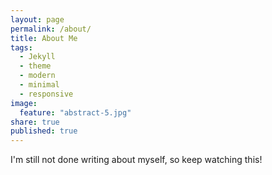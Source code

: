 ```yaml
---
layout: page
permalink: /about/
title: About Me
tags: 
  - Jekyll
  - theme
  - modern
  - minimal
  - responsive
image: 
  feature: "abstract-5.jpg"
share: true
published: true
---
```


I'm still not done writing about myself, so keep watching this!